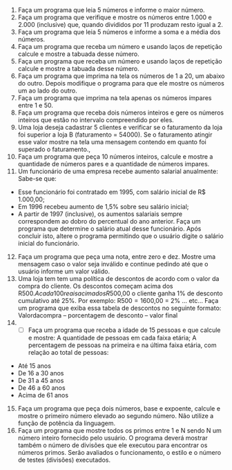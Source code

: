 1. Faça um programa que leia 5 números e informe o maior número.
2. Faça um programa que verifique e mostre os números entre 1.000 e 2.000 (inclusive) que, quando divididos por 11 produzam resto igual a 2.
3. Faça um programa que leia 5 números e informe a soma e a média dos números.
4. Faça um programa que receba um número e usando laços de repetição calcule e mostre a tabuada desse número.
5. Faça um programa que receba um número e usando laços de repetição calcule e mostre a tabuada desse número.
6. Faça um programa que imprima na tela os números de 1 a 20, um abaixo do outro. Depois modifique o programa para que ele mostre os números um ao lado do outro.
7. Faça um programa que imprima na tela apenas os números ímpares entre 1 e 50.
8. Faça um programa que receba dois números inteiros e gere os números inteiros que estão no intervalo compreendido por eles.
9. Uma loja deseja cadastrar 5 clientes e verificar se o faturamento da loja foi superior a loja B (faturamento = 54000). Se o faturamento atingir esse valor mostre na tela uma mensagem contendo em quanto foi superado o faturamento.,
10. Faça um programa que peça 10 números inteiros, calcule e mostre a quantidade de números pares e a quantidade de números impares.
11. Um funcionário de uma empresa recebe aumento salarial anualmente: Sabe-se que:
- Esse funcionário foi contratado em 1995, com salário inicial de R$ 1.000,00;
- Em 1996 recebeu aumento de 1,5% sobre seu salário inicial;
- A partir de 1997 (inclusive), os aumentos salariais sempre correspondem ao dobro do percentual do ano anterior. Faça um programa que determine o salário atual desse funcionário. Após concluir isto, altere o programa permitindo que o usuário digite o salário inicial do funcionário.
12. Faça um programa que peça uma nota, entre zero e dez. Mostre uma mensagem caso o valor seja inválido e continue pedindo até que o usuário informe um valor válido.
13. Uma loja tem tem uma política de descontos de acordo com o valor da compra do cliente. Os descontos começam acima dos R$500. A cada 100 reais acima dos R$500,00 o cliente ganha 1% de desconto cumulativo até 25%.
Por exemplo: R$500 = 1% || R$600,00 = 2% … etc…
Faça um programa que exiba essa tabela de descontos no seguinte formato:
Valordacompra – porcentagem de desconto – valor final
14. - [ ]  Faça um programa que receba a idade de 15 pessoas e que calcule e mostre:
A quantidade de pessoas em cada faixa etária;
A percentagem de pessoas na primeira e na última faixa etária, com relação ao total de pessoas:

- Até 15 anos
- De 16 a 30 anos
- De 31 a 45 anos
- De 46 a 60 anos
- Acima de 61 anos
15. Faça um programa que peça dois números, base e expoente, calcule e mostre o primeiro número elevado ao segundo número. Não utilize a função de potência da linguagem.
16. Faça um programa que mostre todos os primos entre 1 e N sendo N um número inteiro fornecido pelo usuário. O programa deverá mostrar também o número de divisões que ele executou para encontrar os números primos. Serão avaliados o funcionamento, o estilo e o número de testes (divisões) executados.
  
